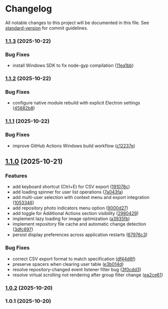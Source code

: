 # Changelog

All notable changes to this project will be documented in this file. See [standard-version](https://github.com/conventional-changelog/standard-version) for commit guidelines.

### [1.1.3](https://github.com/vicpiri/user-capture-app/compare/v1.1.2...v1.1.3) (2025-10-22)


### Bug Fixes

* install Windows SDK to fix node-gyp compilation ([11ea1bb](https://github.com/vicpiri/user-capture-app/commit/11ea1bb70e4e705fbc9e1d20e9a85856ca4629e0))

### [1.1.2](https://github.com/vicpiri/user-capture-app/compare/v1.1.1...v1.1.2) (2025-10-22)


### Bug Fixes

* configure native module rebuild with explicit Electron settings ([45882b8](https://github.com/vicpiri/user-capture-app/commit/45882b870e07a73d7270fcc804ef8fbdce41d2d3))

### [1.1.1](https://github.com/vicpiri/user-capture-app/compare/v1.1.0...v1.1.1) (2025-10-22)


### Bug Fixes

* improve GitHub Actions Windows build workflow ([c12237e](https://github.com/vicpiri/user-capture-app/commit/c12237e3986d96fa45a2c2139addb1fcac708cff))

## [1.1.0](https://github.com/vicpiri/user-capture-app/compare/v1.0.2...v1.1.0) (2025-10-21)


### Features

* add keyboard shortcut (Ctrl+E) for CSV export ([191078c](https://github.com/vicpiri/user-capture-app/commit/191078c22ebda6219f8f2b13fd4d7544ee978e7d))
* add loading spinner for user list operations ([7a043fa](https://github.com/vicpiri/user-capture-app/commit/7a043fae585bfb0f492aba3be778dea70240e84f))
* add multi-user selection with context menu and export integration ([1053346](https://github.com/vicpiri/user-capture-app/commit/1053346060811b3405145a5caa370727ecbd5698))
* add repository photo indicators menu option ([9000d27](https://github.com/vicpiri/user-capture-app/commit/9000d271938ede888f5b31dd8703673b80148c13))
* add toggle for Additional Actions section visibility ([2980429](https://github.com/vicpiri/user-capture-app/commit/298042919123ddc1bdef2cedd3d7a0e158f82415))
* implement lazy loading for image optimization ([a3935fb](https://github.com/vicpiri/user-capture-app/commit/a3935fbca80b5841de7ceb44b094fd37f592d542))
* implement repository file cache and automatic change detection ([3dfc697](https://github.com/vicpiri/user-capture-app/commit/3dfc69742a7ef81e17c413820e47b37356d73378))
* persist display preferences across application restarts ([67976c3](https://github.com/vicpiri/user-capture-app/commit/67976c32d06dafd88686ad10926f8b5a1b983a5e))


### Bug Fixes

* correct CSV export format to match specification ([df44d6f](https://github.com/vicpiri/user-capture-app/commit/df44d6f6cccd6d5b0a057758f755d2ff5bec5967))
* preserve spacers when clearing user table ([e3b014d](https://github.com/vicpiri/user-capture-app/commit/e3b014d05a17ef310f25888425144225d2fa55b2))
* resolve repository-changed event listener filter bug ([3f0cdd3](https://github.com/vicpiri/user-capture-app/commit/3f0cdd36f8353cbd88351caefbcae211f76d9c1a))
* resolve virtual scrolling not rendering after group filter change ([ea2ce61](https://github.com/vicpiri/user-capture-app/commit/ea2ce61292f9335a7ee8a59b787d36057fdb214f))

### [1.0.2](https://github.com/vicpiri/user-capture-app/compare/v1.0.1...v1.0.2) (2025-10-20)

### 1.0.1 (2025-10-20)
